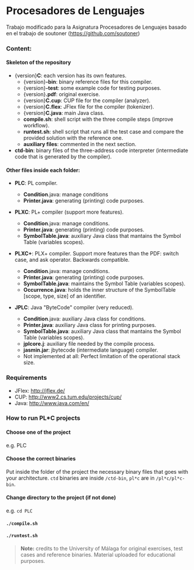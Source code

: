 Procesadores de Lenguajes
=========================

Trabajo modificado para la Asignatura Procesadores de Lenguajes basado en el trabajo de soutoner (https://github.com/soutoner)


### Content:

#### Skeleton of the repository

* {version}**C**: each version has its own features.
	* {version}**-bin**: binary reference files for this compiler.
	* {version}**-test**: some example code for testing purposes.
	* {version}**.pdf**: original exercise. 
	* {version}**C.cup**: CUP file for the compiler (analyzer).
	* {version}**C.flex**: JFlex file for the compiler (tokenizer).
	* {version}**C.java**: main Java class.
	* **compile.sh**: shell script with the three compile steps (improve workflow).
	* **runtest.sh**: shell script that runs all the test case and compare the provided solution with the reference one.
	* **auxiliary files**: commented in the next section.
* **ctd-bin**: binary files of the three-address code interpreter (intermediate code that is generated by the compiler). 

#### Other files inside each folder:

 * **PLC**:  PL compiler.
	 * **Condition**.java: manage conditions
	 * **Printer.java**: generating (printing) code purposes.
	 
 * **PLXC**: PL+ compiler (support more features).
	 * **Condition**.java: manage conditions.
	 * **Printer.java**: generating (printing) code purposes.
	 * **SymbolTable.java**: auxiliary Java class that mantains the Symbol Table (variables scopes).

 * **PLXC+**: PLX+ compiler. Support more features than the PDF: switch case, and ask operator. Backwards compatible.
     * **Condition**.java: manage conditions.
     * **Printer.java**: generating (printing) code purposes.
     * **SymbolTable.java**: maintains the Symbol Table (variables scopes).
     * **Occurrence.java**: holds the inner structure of the SymbolTable [scope, type, size] of an identifier.

 * **JPLC**: Java "ByteCode" compiler (very reduced).
	 * **Condition**.java: auxiliary Java class for conditions.
	 * **Printer.java**: auxiliary Java class for printing purposes.
	 * **SymbolTable.java**: auxiliary Java class that mantains the Symbol Table (variables scopes).
	 * **jplcore.j**: auxiliary file needed by the compile process.
	 * **jasmin.jar**: jbytecode (intermediate language) compiler.
	 * Not implemented at all: Perfect limitation of the operational stack size.  

### Requirements

* JFlex: http://jflex.de/
* CUP: http://www2.cs.tum.edu/projects/cup/
* Java: http://www.java.com/en/

### How to run PL*C projects

#### Choose one of the project

e.g. PLC

#### Choose the correct binaries

Put inside the folder of the project the necessary binary files that goes with your architecture. `ctd` binaries are inside `/ctd-bin`, `pl*c` are in `/pl*c/pl*c-bin`.

#### Change directory to the project (if not done)

e.g. `cd PLC`

#### `./compile.sh`

#### `./runtest.sh`

>**Note:** credits to the University of Málaga for original exercises, test cases and reference binaries. Material uploaded for educational purposes.


